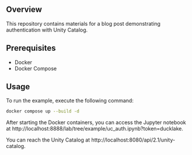 ## Overview

This repository contains materials for a blog post demonstrating authentication with Unity Catalog. 

## Prerequisites
- Docker
- Docker Compose

## Usage
To run the example, execute the following command:  
```bash 
docker compose up --build -d 
```
After starting the Docker containers, 
you can access the Jupyter notebook at http://localhost:8888/lab/tree/example/uc_auth.ipynb?token=ducklake. 

You can reach the Unity Catalog at http://localhost:8080/api/2.1/unity-catalog.